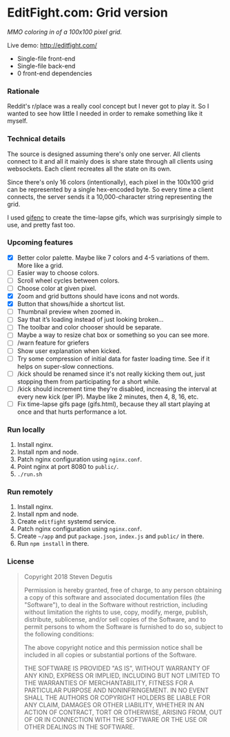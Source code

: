# EditFight.com: Grid version

*MMO coloring in of a 100x100 pixel grid.*

Live demo: http://editfight.com/

- Single-file front-end
- Single-file back-end
- 0 front-end dependencies

### Rationale

Reddit's r/place was a really cool concept but I never got to play it. So I
wanted to see how little I needed in order to remake something like it myself.

### Technical details

The source is designed assuming there's only one server. All clients connect to
it and all it mainly does is share state through all clients using websockets.
Each client recreates all the state on its own.

Since there's only 16 colors (intentionally), each pixel in the 100x100 grid can
be represented by a single hex-encoded byte. So every time a client connects,
the server sends it a 10,000-character string representing the grid.

I used [gifenc](https://github.com/lecram/gifenc/) to create the time-lapse
gifs, which was surprisingly simple to use, and pretty fast too.

### Upcoming features

- [x] Better color palette. Maybe like 7 colors and 4-5 variations of them. More like a grid.
- [ ] Easier way to choose colors.
- [ ] Scroll wheel cycles between colors.
- [ ] Choose color at given pixel.
- [x] Zoom and grid buttons should have icons and not words.
- [x] Button that shows/hide a shortcut list.
- [ ] Thumbnail preview when zoomed in.
- [ ] Say that it’s loading instead of just looking broken...
- [ ] The toolbar and color chooser should be separate.
- [ ] Maybe a way to resize chat box or something so you can see more.
- [ ] /warn feature for griefers
- [ ] Show user explanation when kicked.
- [ ] Try some compression of initial data for faster loading time. See if it helps on super-slow connections.
- [ ] /kick should be renamed since it's not really kicking them out, just stopping them from participating for a short while.
- [ ] /kick should increment time they're disabled, increasing the interval at every new kick (per IP). Maybe like 2 minutes, then 4, 8, 16, etc.
- [ ] Fix time-lapse gifs page (gifs.html), because they all start playing at once and that hurts performance a lot.

### Run locally

1. Install nginx.
2. Install npm and node.
3. Patch nginx configuration using `nginx.conf`.
4. Point nginx at port 8080 to `public/`.
5. `./run.sh`

### Run remotely

1. Install nginx.
2. Install npm and node.
3. Create `editfight` systemd service.
4. Patch nginx configuration using `nginx.conf`.
5. Create `~/app` and put `package.json`, `index.js` and `public/` in there.
6. Run `npm install` in there.

### License

> Copyright 2018 Steven Degutis
>
> Permission is hereby granted, free of charge, to any person obtaining a copy of this software and associated documentation files (the "Software"), to deal in the Software without restriction, including without limitation the rights to use, copy, modify, merge, publish, distribute, sublicense, and/or sell copies of the Software, and to permit persons to whom the Software is furnished to do so, subject to the following conditions:
>
> The above copyright notice and this permission notice shall be included in all copies or substantial portions of the Software.
>
> THE SOFTWARE IS PROVIDED "AS IS", WITHOUT WARRANTY OF ANY KIND, EXPRESS OR IMPLIED, INCLUDING BUT NOT LIMITED TO THE WARRANTIES OF MERCHANTABILITY, FITNESS FOR A PARTICULAR PURPOSE AND NONINFRINGEMENT. IN NO EVENT SHALL THE AUTHORS OR COPYRIGHT HOLDERS BE LIABLE FOR ANY CLAIM, DAMAGES OR OTHER LIABILITY, WHETHER IN AN ACTION OF CONTRACT, TORT OR OTHERWISE, ARISING FROM, OUT OF OR IN CONNECTION WITH THE SOFTWARE OR THE USE OR OTHER DEALINGS IN THE SOFTWARE.